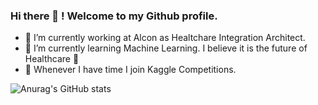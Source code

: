 ### Hi there 👋 ! Welcome to my Github profile. 

- 🔭 I’m currently working at Alcon as Healtchare Integration Architect.
- 🌱 I’m currently learning Machine Learning. I believe it is the future of Healthcare 🤔
- 👯 Whenever I have time I join Kaggle Competitions. 

![Anurag's GitHub stats](https://github-readme-stats.vercel.app/api?username=alfonrodrisimon&show_icons=true&theme=radical)
